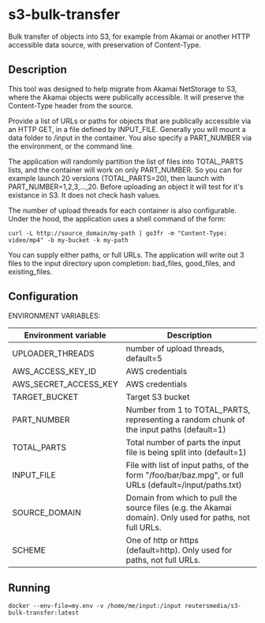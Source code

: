 # s3-bulk-transfer

Bulk transfer of objects into S3, for example from Akamai or another HTTP accessible data source, with preservation of Content-Type.

## Description

This tool was designed to help migrate from Akamai NetStorage to S3, where the Akamai objects were publically accessible.  It will preserve the  Content-Type header from the source.

Provide a list of URLs or paths for objects that are publically accessible via an HTTP GET, in a file defined by INPUT_FILE.  Generally you will mount a data folder to /input in the container.  You also specify a PART_NUMBER via the environment, or the command line.

The application will randomly partition the list of files into TOTAL_PARTS lists, and the container will work on only PART_NUMBER.  So you can for example launch 20 versions (TOTAL_PARTS=20), then launch with PART_NUMBER=1,2,3,...,20.  Before uploading an object it will test for it's existance in S3.  It does not check hash values.

The number of upload threads for each container is also configurable.  Under the hood, the application uses a shell command of the form:

```
curl -L http://source_domain/my-path | go3fr -m "Content-Type: video/mp4" -b my-bucket -k my-path
```

You can supply either paths, or full URLs.  The application will write out 3 files to the input directory upon completion:  bad_files, good_files, and existing_files.

## Configuration

ENVIRONMENT VARIABLES:

| Environment variable | Description |
| -------------------- | ----------- |
| UPLOADER_THREADS | number of upload threads, default=5
| AWS_ACCESS_KEY_ID | AWS credentials
| AWS_SECRET_ACCESS_KEY | AWS credentials
| TARGET_BUCKET | Target S3 bucket
| PART_NUMBER | Number from 1 to TOTAL_PARTS, representing a random chunk of the input paths (default=1)
| TOTAL_PARTS | Total number of parts the input file is being split into (default=1)
| INPUT_FILE | File with list of input paths, of the form "/foo/bar/baz.mpg", or full URLs (default=/input/paths.txt) 
| SOURCE_DOMAIN | Domain from which to pull the source files (e.g. the Akamai domain).  Only used for paths, not full URLs.
| SCHEME | One of http or https (default=http).  Only used for paths, not full URLs.


## Running

```
docker --env-file=my.env -v /home/me/input:/input reutersmedia/s3-bulk-transfer:latest
```